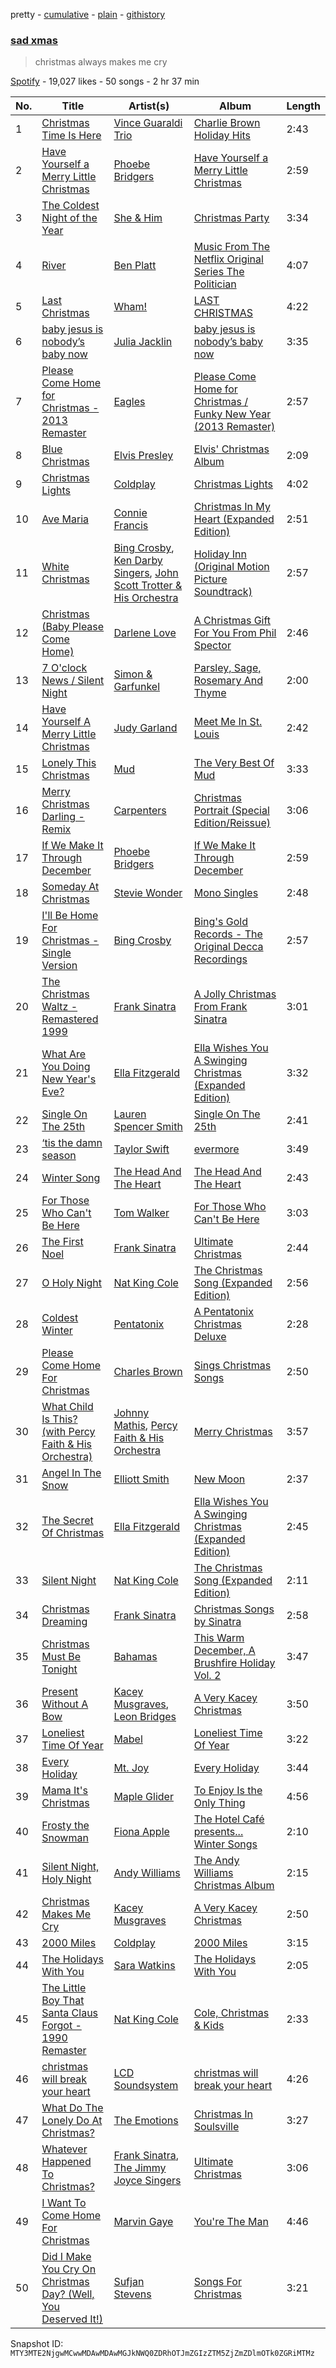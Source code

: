 pretty - [cumulative](/playlists/cumulative/37i9dQZF1DX88mTcSM3nFc.md) - [plain](/playlists/plain/37i9dQZF1DX88mTcSM3nFc) - [githistory](https://github.githistory.xyz/mackorone/spotify-playlist-archive/blob/main/playlists/plain/37i9dQZF1DX88mTcSM3nFc)

### [sad xmas](https://open.spotify.com/playlist/37i9dQZF1DX88mTcSM3nFc)

> christmas always makes me cry

[Spotify](https://open.spotify.com/user/spotify) - 19,027 likes - 50 songs - 2 hr 37 min

| No. | Title | Artist(s) | Album | Length |
|---|---|---|---|---|
| 1 | [Christmas Time Is Here](https://open.spotify.com/track/3bMfUUpzUzqWp9II00yRhE) | [Vince Guaraldi Trio](https://open.spotify.com/artist/4ytkhMSAnrDP8XzRNlw9FS) | [Charlie Brown Holiday Hits](https://open.spotify.com/album/1d3w7T3iyK3JJQ6kdpE6l9) | 2:43 |
| 2 | [Have Yourself a Merry Little Christmas](https://open.spotify.com/track/6KktzUnQSJZC3iZSwj812R) | [Phoebe Bridgers](https://open.spotify.com/artist/1r1uxoy19fzMxunt3ONAkG) | [Have Yourself a Merry Little Christmas](https://open.spotify.com/album/5P6ipsN2cYH8Bp2DokqkHf) | 2:59 |
| 3 | [The Coldest Night of the Year](https://open.spotify.com/track/4G1riMW9K3O9nI49UawBIX) | [She & Him](https://open.spotify.com/artist/3CIRif6ZAedT7kZSPvj2A4) | [Christmas Party](https://open.spotify.com/album/4s3vR4B3qPc9U5Gs1NPxLR) | 3:34 |
| 4 | [River](https://open.spotify.com/track/3OHTX3Kf5qOOPwGepi5xe8) | [Ben Platt](https://open.spotify.com/artist/6qGkLCMQkNGOJ079iEcC5k) | [Music From The Netflix Original Series The Politician](https://open.spotify.com/album/5Gik4usNaiTLBzBimuIEpJ) | 4:07 |
| 5 | [Last Christmas](https://open.spotify.com/track/2FRnf9qhLbvw8fu4IBXx78) | [Wham!](https://open.spotify.com/artist/5lpH0xAS4fVfLkACg9DAuM) | [LAST CHRISTMAS](https://open.spotify.com/album/6egzU9NKfora01qaNbvwfZ) | 4:22 |
| 6 | [baby jesus is nobody’s baby now](https://open.spotify.com/track/6HwsLuTeG7W4BYeuvSPTsr) | [Julia Jacklin](https://open.spotify.com/artist/12fRkVfO2fUsz1QHgDAG3g) | [baby jesus is nobody’s baby now](https://open.spotify.com/album/1x8xjOeUiVCRZkvIesrdWY) | 3:35 |
| 7 | [Please Come Home for Christmas \- 2013 Remaster](https://open.spotify.com/track/3QIoEi8Enr9uHffwInGIsC) | [Eagles](https://open.spotify.com/artist/0ECwFtbIWEVNwjlrfc6xoL) | [Please Come Home for Christmas / Funky New Year \(2013 Remaster\)](https://open.spotify.com/album/4QxtDUU3U7gCCyT9Lm3bg5) | 2:57 |
| 8 | [Blue Christmas](https://open.spotify.com/track/3QiAAp20rPC3dcAtKtMaqQ) | [Elvis Presley](https://open.spotify.com/artist/43ZHCT0cAZBISjO8DG9PnE) | [Elvis' Christmas Album](https://open.spotify.com/album/6zk4RKl6JFlgLCV4Z7DQ7N) | 2:09 |
| 9 | [Christmas Lights](https://open.spotify.com/track/4fzyvSu73BhGvi96p2zwjL) | [Coldplay](https://open.spotify.com/artist/4gzpq5DPGxSnKTe4SA8HAU) | [Christmas Lights](https://open.spotify.com/album/06CvxUVwS8h2aJYcCtApgy) | 4:02 |
| 10 | [Ave Maria](https://open.spotify.com/track/4AfmfD4sBqV3ixYLxy4AG4) | [Connie Francis](https://open.spotify.com/artist/3EY5DxGdy7x4GelivOjS2Q) | [Christmas In My Heart \(Expanded Edition\)](https://open.spotify.com/album/69fTAIpPmoR6S14xEjhB2t) | 2:51 |
| 11 | [White Christmas](https://open.spotify.com/track/4so0Wek9Ig1p6CRCHuINwW) | [Bing Crosby](https://open.spotify.com/artist/6ZjFtWeHP9XN7FeKSUe80S), [Ken Darby Singers](https://open.spotify.com/artist/69UfPJgUmFFAVT740qGVZi), [John Scott Trotter & His Orchestra](https://open.spotify.com/artist/735L650pvygCZZlPMyHqsN) | [Holiday Inn \(Original Motion Picture Soundtrack\)](https://open.spotify.com/album/4ZZvKnA1YJ2KcwjMmHBinq) | 2:57 |
| 12 | [Christmas \(Baby Please Come Home\)](https://open.spotify.com/track/46pF1zFimM582ss1PrMy68) | [Darlene Love](https://open.spotify.com/artist/391oLRVmoTkumiN79HkTWu) | [A Christmas Gift For You From Phil Spector](https://open.spotify.com/album/2kzkwgOFAtRsDsas5Hi0Qu) | 2:46 |
| 13 | [7 O'clock News / Silent Night](https://open.spotify.com/track/0Va2A1oD5n0ezfvKqPOXaD) | [Simon & Garfunkel](https://open.spotify.com/artist/70cRZdQywnSFp9pnc2WTCE) | [Parsley, Sage, Rosemary And Thyme](https://open.spotify.com/album/1sh32o99zA04PJIUJUpEj7) | 2:00 |
| 14 | [Have Yourself A Merry Little Christmas](https://open.spotify.com/track/030mot3ZKR3oskfMsqDB2R) | [Judy Garland](https://open.spotify.com/artist/0hItVPjwJLVZrFqOyIsxPf) | [Meet Me In St\. Louis](https://open.spotify.com/album/1owtCiTnAkCB4vKJ5FD0ki) | 2:42 |
| 15 | [Lonely This Christmas](https://open.spotify.com/track/6ka53p5HloApRQ2ptSpuGB) | [Mud](https://open.spotify.com/artist/3cqIsBnzV3BabbPWKz8Txf) | [The Very Best Of Mud](https://open.spotify.com/album/6fkg20RDjOK5JSZ3wqt6i4) | 3:33 |
| 16 | [Merry Christmas Darling \- Remix](https://open.spotify.com/track/0z5HSQGWgnjdNvwbOmhB2w) | [Carpenters](https://open.spotify.com/artist/1eEfMU2AhEo7XnKgL7c304) | [Christmas Portrait \(Special Edition/Reissue\)](https://open.spotify.com/album/5GMAtv4CU6GYQMo36Uuiqc) | 3:06 |
| 17 | [If We Make It Through December](https://open.spotify.com/track/2vnVkHPckitpXFyC2Q2ULG) | [Phoebe Bridgers](https://open.spotify.com/artist/1r1uxoy19fzMxunt3ONAkG) | [If We Make It Through December](https://open.spotify.com/album/5c7rZDAKYf6PsA3MUfNZXL) | 2:59 |
| 18 | [Someday At Christmas](https://open.spotify.com/track/2X5noCM9Klrm4zXfyyPdRN) | [Stevie Wonder](https://open.spotify.com/artist/7guDJrEfX3qb6FEbdPA5qi) | [Mono Singles](https://open.spotify.com/album/7oMcO4p7P1JtJR2G1v2NoK) | 2:48 |
| 19 | [I'll Be Home For Christmas \- Single Version](https://open.spotify.com/track/1fjOitI0vZ41P63p1MQLcc) | [Bing Crosby](https://open.spotify.com/artist/6ZjFtWeHP9XN7FeKSUe80S) | [Bing's Gold Records \- The Original Decca Recordings](https://open.spotify.com/album/6APFyabQl2w6j7eb19abyW) | 2:57 |
| 20 | [The Christmas Waltz \- Remastered 1999](https://open.spotify.com/track/6G7QhTqDsP5vIdLQTYXXOU) | [Frank Sinatra](https://open.spotify.com/artist/1Mxqyy3pSjf8kZZL4QVxS0) | [A Jolly Christmas From Frank Sinatra](https://open.spotify.com/album/0ny6mZMBrYSO0s8HAKbcVq) | 3:01 |
| 21 | [What Are You Doing New Year's Eve?](https://open.spotify.com/track/19NdiithlwC8EfytiHVk7a) | [Ella Fitzgerald](https://open.spotify.com/artist/5V0MlUE1Bft0mbLlND7FJz) | [Ella Wishes You A Swinging Christmas \(Expanded Edition\)](https://open.spotify.com/album/2UhPCUgK2IGUrg7lIvMYfb) | 3:32 |
| 22 | [Single On The 25th](https://open.spotify.com/track/3hTSUqyG6ntAYXjgYOjS16) | [Lauren Spencer Smith](https://open.spotify.com/artist/79AyR6ATpj2LTPxfb6FX50) | [Single On The 25th](https://open.spotify.com/album/3dQ9PkqMkvgcjvEnKWEL3n) | 2:41 |
| 23 | [‘tis the damn season](https://open.spotify.com/track/4GBkffrtA51p17JH35irGA) | [Taylor Swift](https://open.spotify.com/artist/06HL4z0CvFAxyc27GXpf02) | [evermore](https://open.spotify.com/album/5jmVg7rwRcgd6ARPAeYNSm) | 3:49 |
| 24 | [Winter Song](https://open.spotify.com/track/5nbzSunBRFGCI4Pb6PoCat) | [The Head And The Heart](https://open.spotify.com/artist/0n94vC3S9c3mb2HyNAOcjg) | [The Head And The Heart](https://open.spotify.com/album/4wM8y2tEaXEfGewxGPFzyu) | 2:43 |
| 25 | [For Those Who Can't Be Here](https://open.spotify.com/track/7nrB7gaYNe1x8Kvv7c0Tps) | [Tom Walker](https://open.spotify.com/artist/7z2avKuuiMAT4XZJFv8Rvh) | [For Those Who Can't Be Here](https://open.spotify.com/album/06whzJAwv0hrYW3i2N4TWx) | 3:03 |
| 26 | [The First Noel](https://open.spotify.com/track/4WW2Bdai1qzTnNkWNJCGNg) | [Frank Sinatra](https://open.spotify.com/artist/1Mxqyy3pSjf8kZZL4QVxS0) | [Ultimate Christmas](https://open.spotify.com/album/1gCLWt3kXk5kNTZdsx6P8a) | 2:44 |
| 27 | [O Holy Night](https://open.spotify.com/track/4c4LylLvTh91IhwQgSXPRc) | [Nat King Cole](https://open.spotify.com/artist/7v4imS0moSyGdXyLgVTIV7) | [The Christmas Song \(Expanded Edition\)](https://open.spotify.com/album/6vBGI5522jvPi0ZZuGQNp4) | 2:56 |
| 28 | [Coldest Winter](https://open.spotify.com/track/7GZ4WYixf0D6DWvvi60yTM) | [Pentatonix](https://open.spotify.com/artist/26AHtbjWKiwYzsoGoUZq53) | [A Pentatonix Christmas Deluxe](https://open.spotify.com/album/3sId8sOH47yqOWopzbEtJn) | 2:28 |
| 29 | [Please Come Home For Christmas](https://open.spotify.com/track/2UTO3vuKleiyHjOGX1dppL) | [Charles Brown](https://open.spotify.com/artist/3trsSEaKM3UM2R9RBJwdtJ) | [Sings Christmas Songs](https://open.spotify.com/album/0sYk8ncYCqrrJPKeGiBwKL) | 2:50 |
| 30 | [What Child Is This? \(with Percy Faith & His Orchestra\)](https://open.spotify.com/track/5pHVGMJY8zuukdIAPpT1vj) | [Johnny Mathis](https://open.spotify.com/artist/21LGsW7bziR4Ledx7WZ1Wf), [Percy Faith & His Orchestra](https://open.spotify.com/artist/24DQLSng7bKZD4GXLIaQbv) | [Merry Christmas](https://open.spotify.com/album/3pHNZvjNOHJX8G9Y0OmIzG) | 3:57 |
| 31 | [Angel In The Snow](https://open.spotify.com/track/7FtqC39RKToWH7x4lUDCJW) | [Elliott Smith](https://open.spotify.com/artist/2ApaG60P4r0yhBoDCGD8YG) | [New Moon](https://open.spotify.com/album/22KjY8SLvYh2DVMmLPPatF) | 2:37 |
| 32 | [The Secret Of Christmas](https://open.spotify.com/track/4JfmVZv6rhWBxKSf7xfe5F) | [Ella Fitzgerald](https://open.spotify.com/artist/5V0MlUE1Bft0mbLlND7FJz) | [Ella Wishes You A Swinging Christmas \(Expanded Edition\)](https://open.spotify.com/album/2UhPCUgK2IGUrg7lIvMYfb) | 2:45 |
| 33 | [Silent Night](https://open.spotify.com/track/4iTfml41SOUBHXgMUHLUVV) | [Nat King Cole](https://open.spotify.com/artist/7v4imS0moSyGdXyLgVTIV7) | [The Christmas Song \(Expanded Edition\)](https://open.spotify.com/album/6vBGI5522jvPi0ZZuGQNp4) | 2:11 |
| 34 | [Christmas Dreaming](https://open.spotify.com/track/5qsQZxrp60YK1Fy0xMLfBp) | [Frank Sinatra](https://open.spotify.com/artist/1Mxqyy3pSjf8kZZL4QVxS0) | [Christmas Songs by Sinatra](https://open.spotify.com/album/4XbPmVHP7EYBMoE7ZVjKCU) | 2:58 |
| 35 | [Christmas Must Be Tonight](https://open.spotify.com/track/5HGeTJqFRlhY3VYC9phKw6) | [Bahamas](https://open.spotify.com/artist/4C50EbCS11M0VbGyH3OfLt) | [This Warm December, A Brushfire Holiday Vol\. 2](https://open.spotify.com/album/4dTpeR3SNPSp77CztAXT7T) | 3:47 |
| 36 | [Present Without A Bow](https://open.spotify.com/track/0Pj9cTJcWbrDPjtCKx4Ody) | [Kacey Musgraves](https://open.spotify.com/artist/70kkdajctXSbqSMJbQO424), [Leon Bridges](https://open.spotify.com/artist/3qnGvpP8Yth1AqSBMqON5x) | [A Very Kacey Christmas](https://open.spotify.com/album/7sIB15nu0Rp1vR8wXnTx3a) | 3:50 |
| 37 | [Loneliest Time Of Year](https://open.spotify.com/track/7dfWGm8f6joB6tLnZN2avh) | [Mabel](https://open.spotify.com/artist/1MIVXf74SZHmTIp4V4paH4) | [Loneliest Time Of Year](https://open.spotify.com/album/4AKesH5kCVXdZKeWuAHVUQ) | 3:22 |
| 38 | [Every Holiday](https://open.spotify.com/track/2vXWJZVMkidqV3MwMpuw7a) | [Mt\. Joy](https://open.spotify.com/artist/69tiO1fG8VWduDl3ji2qhI) | [Every Holiday](https://open.spotify.com/album/5AREDLpKoBwu7fTHBmta2B) | 3:44 |
| 39 | [Mama It's Christmas](https://open.spotify.com/track/2r3zWJ1sWux8Fix5MODSGI) | [Maple Glider](https://open.spotify.com/artist/1Y3IqLN3JkfppIbJG2IWHk) | [To Enjoy Is the Only Thing](https://open.spotify.com/album/4cVX6h32CrAhowx4WGHb6E) | 4:56 |
| 40 | [Frosty the Snowman](https://open.spotify.com/track/732qfVoTwzKNDTGm1MfJvp) | [Fiona Apple](https://open.spotify.com/artist/3g2kUQ6tHLLbmkV7T4GPtL) | [The Hotel Café presents..\. Winter Songs](https://open.spotify.com/album/4fhTdBtyYkBi1pJpfSLRad) | 2:10 |
| 41 | [Silent Night, Holy Night](https://open.spotify.com/track/3TsoMWVVcbs1mKHBiW5aWz) | [Andy Williams](https://open.spotify.com/artist/4sj6D0zlMOl25nprDJBiU9) | [The Andy Williams Christmas Album](https://open.spotify.com/album/4dcJHxlOJwtyypL7sx1qch) | 2:15 |
| 42 | [Christmas Makes Me Cry](https://open.spotify.com/track/0pZjp6KTdWZVBIHGqfBaW7) | [Kacey Musgraves](https://open.spotify.com/artist/70kkdajctXSbqSMJbQO424) | [A Very Kacey Christmas](https://open.spotify.com/album/7sIB15nu0Rp1vR8wXnTx3a) | 2:50 |
| 43 | [2000 Miles](https://open.spotify.com/track/5v1SC5d3F8VHwqkXx53f7d) | [Coldplay](https://open.spotify.com/artist/4gzpq5DPGxSnKTe4SA8HAU) | [2000 Miles](https://open.spotify.com/album/0Uk9J6k7ZV1SCsezKHCg6w) | 3:15 |
| 44 | [The Holidays With You](https://open.spotify.com/track/3JMZ5QcFKxGpnMuqOWGvmU) | [Sara Watkins](https://open.spotify.com/artist/1FDE7zZ6jmP8HHb9ej3mek) | [The Holidays With You](https://open.spotify.com/album/02dmqljeCWllbNuP5BVbUg) | 2:05 |
| 45 | [The Little Boy That Santa Claus Forgot \- 1990 Remaster](https://open.spotify.com/track/4nYhFybm5G4ETNt19pcKzs) | [Nat King Cole](https://open.spotify.com/artist/7v4imS0moSyGdXyLgVTIV7) | [Cole, Christmas & Kids](https://open.spotify.com/album/6L559yGVxmFOW8ViMMbWI1) | 2:33 |
| 46 | [christmas will break your heart](https://open.spotify.com/track/0dMGq0YUOik1rMZicB96Qa) | [LCD Soundsystem](https://open.spotify.com/artist/066X20Nz7iquqkkCW6Jxy6) | [christmas will break your heart](https://open.spotify.com/album/3skXXEPIZHApEfglcwIlvR) | 4:26 |
| 47 | [What Do The Lonely Do At Christmas?](https://open.spotify.com/track/4qXgtbu9ZIAhcWVKCwOL72) | [The Emotions](https://open.spotify.com/artist/64CuUOOirKmdAYLQSfaOyr) | [Christmas In Soulsville](https://open.spotify.com/album/1hKmCNqK4Iwxjwn0z9i8bN) | 3:27 |
| 48 | [Whatever Happened To Christmas?](https://open.spotify.com/track/4fzMwQLxkY6qsimuyaDqed) | [Frank Sinatra](https://open.spotify.com/artist/1Mxqyy3pSjf8kZZL4QVxS0), [The Jimmy Joyce Singers](https://open.spotify.com/artist/1M0wdYIdPlJz4Q0ZZjqdbt) | [Ultimate Christmas](https://open.spotify.com/album/1gCLWt3kXk5kNTZdsx6P8a) | 3:06 |
| 49 | [I Want To Come Home For Christmas](https://open.spotify.com/track/79XX797KcCCXMQFvgWkU6h) | [Marvin Gaye](https://open.spotify.com/artist/3koiLjNrgRTNbOwViDipeA) | [You're The Man](https://open.spotify.com/album/7aX5aMq94oHw4eQdQBo854) | 4:46 |
| 50 | [Did I Make You Cry On Christmas Day? \(Well, You Deserved It!\)](https://open.spotify.com/track/0ONfnpyVTlpU2wyIouPJ0A) | [Sufjan Stevens](https://open.spotify.com/artist/4MXUO7sVCaFgFjoTI5ox5c) | [Songs For Christmas](https://open.spotify.com/album/2cuvGy1kWrtB3vX04Irpis) | 3:21 |

Snapshot ID: `MTY3MTE2NjgwMCwwMDAwMDAwMGJkNWQ0ZDRhOTJmZGIzZTM5ZjZmZDlmOTk0ZGRiMTMz`

